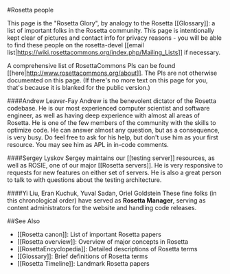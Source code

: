 #Rosetta people
<!---BEGIN_INTERNAL-->
This page is the "Rosetta Glory", by analogy to the Rosetta [[Glossary]]: a list of important folks in the Rosetta community.  This page is intentionally kept clear of pictures and contact info for privacy reasons - you will be able to find these people on the rosetta-devel [[email list|https://wiki.rosettacommons.org/index.php/Mailing_Lists]] if necessary.
<!---END_INTERNAL-->

A comprehensive list of RosettaCommons PIs can be found [[here|http://www.rosettacommons.org/about]].
The PIs are not otherwise documented on this page. (If there's no more text on this page for you, that's because it is blanked for the public version.)

<!---BEGIN_INTERNAL-->
####Andrew Leaver-Fay
Andrew is the benevolent dictator of the Rosetta codebase.
He is our most experienced computer scientist and software engineer, as well as having deep experience with almost all areas of Rosetta.
He is one of the few members of the community with the skills to optimize code.
He can answer almost any question, but as a consequence, is very busy.
Do feel free to ask for his help, but don't use him as your first resource.
You may see him as APL in in-code comments.

####Sergey Lyskov
Sergey maintains our [[testing server]] resources, as well as ROSIE, one of our major [[Rosetta servers]].
He is very responsive to requests for new features on either set of servers.
He is also a great person to talk to with questions about the testing architecture.

####Yi Liu, Eran Kuchuk, Yuval Sadan, Oriel Goldstein
These fine folks (in this chronological order) have served as **Rosetta Manager**, serving as content administrators for the website and handling code releases.

<!---END_INTERNAL-->

##See Also

* [[Rosetta canon]]: List of important Rosetta papers
* [[Rosetta overview]]: Overview of major concepts in Rosetta
* [[RosettaEncyclopedia]]: Detailed descriptions of Rosetta terms
* [[Glossary]]: Brief definitions of Rosetta terms
* [[Rosetta Timeline]]: Landmark Rosetta papers